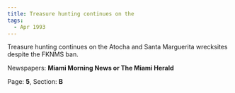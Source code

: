 ```yaml
---  
title: Treasure hunting continues on the  
tags:  
  - Apr 1993  
---  
```

  
Treasure hunting continues on the Atocha and Santa Marguerita wrecksites despite the FKNMS ban.  
  
Newspapers: **Miami Morning News or The Miami Herald**  
  
Page: **5**, Section: **B** 
